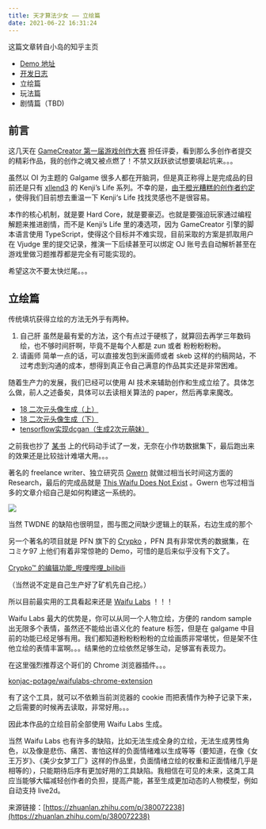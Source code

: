 ```yaml
---
title: 天才算法少女 —— 立绘篇
date: 2021-06-22 16:31:24
---
```

这篇文章转自小岛的知乎主页


*   [Demo 地址](https://link.zhihu.com/?target=http%3A//f.gamecreator.com.cn/game.php%3Fid%3D316%26test%3D1) 
*   [开发日志](https://link.zhihu.com/?target=https%3A//t.me/algorithm_daily_of_minako/1136) 
*   立绘篇
*   玩法篇
*   剧情篇（TBD)

前言
--

这几天在 [GameCreator 第一届游戏创作大赛](https://link.zhihu.com/?target=http%3A//f.gamecreator.com.cn/gcsitev2/gc2021indiegameAwards/)  担任评委，看到那么多创作者提交的精彩作品，我的创作之魂又被点燃了！不禁又跃跃欲试想要填起坑来。。。

虽然以 OI 为主题的 Galgame 很多人都在开脑洞，但是真正称得上是完成品的目前还是只有 [xllend3](https://link.zhihu.com/?target=http%3A//xllend3.is-programmer.com/)  的 Kenji’s Life 系列。不幸的是，[由于橙光糟糕的创作者约定](https://link.zhihu.com/?target=http%3A//xllend3.is-programmer.com/posts/210281.html) ，使得我们目前想去重温一下 Kenji‘s Life 找找灵感也不是很容易。

本作的核心机制，就是要 Hard Core，就是要豪迈。也就是要强迫玩家通过编程解题来推进剧情，而不是 Kenji’s Life 里的凑选项，因为 GameCreator 引擎的脚本语言使用 TypeScript，使得这个目标并不难实现，目前采取的方案是抓取用户在 Vjudge 里的提交记录，推演一下后续甚至可以绑定 OJ 账号去自动解析甚至在游戏里做习题推荐都是完全有可能实现的。

希望这次不要太快烂尾。。。

立绘篇
---

传统填坑获得立绘的方法无外乎有两种。

1.  自己肝 虽然是最有爱的方法，这个有点过于硬核了，就算回去再学三年数码绘，也不够时间肝啊，毕竟不是每个人都是 zun 或者 粉粉粉粉粉。
2.  请画师 简单一点的话，可以直接发包到米画师或者 skeb 这样的约稿网站，不过考虑到沟通的成本，想得到真正令自己满意的作品其实还是非常困难。

随着生产力的发展，我们已经可以使用 AI 技术来辅助创作和生成立绘了。具体怎么做，前人之述备矣，具体可以去读相关算法的 paper，然后再拿来魔改。

*   [18 二次元头像生成（上）](https://zhuanlan.zhihu.com/p/44179128) 
*   [18 二次元头像生成（下）](https://zhuanlan.zhihu.com/p/44180010) 
*   [tensorflow实现dcgan（生成2次元萌妹）](https://www.zhihu.com/people/li-ming-82-25) 

之前我也抄了 [某书](https://link.zhihu.com/?target=https%3A//book.douban.com/subject/26974266/)  上的代码动手试了一发，无奈在小作坊数据集下，最后跑出来的效果还是比较拙计难堪大用。。。

著名的 freelance writer、独立研究员 [Gwern](https://link.zhihu.com/?target=https%3A//www.gwern.net/Links)  就做过相当长时间这方面的 Research，最后的完成品就是 [This Waifu Does Not Exist](https://link.zhihu.com/?target=https%3A//www.gwern.net/TWDNE) 。Gwern 也写过相当多的文章介绍自己是如何构建这一系统的。

![](https://ssimg.frontenduse.top/image/2021/06/22/fd7729009f3a1dc0f1e5b6b271c05235.jpg)

当然 TWDNE 的缺陷也很明显，图与图之间缺少逻辑上的联系，右边生成的那个

另一个著名的项目就是 PFN 旗下的 [Crypko](https://link.zhihu.com/?target=https%3A//crypko.ai/) ，PFN 具有非常优秀的数据集，在 コミケ97 上他们有着非常惊艳的 Demo，可惜的是后来似乎没有下文了。

[Crypko™ 的编辑功能\_哔哩哔哩\_bilibili](https://link.zhihu.com/?target=https%3A//www.bilibili.com/video/BV1DC4y1a7TR/%3Fspm_id_from%3D333.788.recommend_more_video.-1) 

（当然说不定是自己生产好了矿机先自己挖。）

所以目前最实用的工具看起来还是 [Waifu Labs](https://link.zhihu.com/?target=https%3A//waifulabs.com/) ！！！

Waifu Labs 最大的优势是，你可以从同一个人物立绘，方便的 random sample 出无限多个表情，虽然还不能给出语义化的 feature 标签，但是在 galgame 中目前的功能已经足够有用。我们都知道粉粉粉粉粉的立绘画质非常堪忧，但是架不住他立绘的表情丰富啊。。。结果他的立绘依然足够生动，足够富有表现力。

在这里强烈推荐这个哥们的 Chrome 浏览器插件。。。

[konjac-potage/waifulabs-chrome-extension](https://link.zhihu.com/?target=https%3A//github.com/konjac-potage/waifulabs-chrome-extension) 

有了这个工具，就可以不依赖当前浏览器的 cookie 而把表情作为种子记录下来，之后需要的时候再去读取，非常好用。。。

因此本作品的立绘目前全部使用 Waifu Labs 生成。

当然 Waifu Labs 也有许多的缺陷，比如无法生成全身的立绘，无法生成男性角色，以及像是悲伤、痛苦、害怕这样的负面情绪难以生成等等（要知道，在像《女王万岁》、《美少女梦工厂》这样的作品里，负面情绪立绘的权重和正面情绪几乎是相等的），只能期待后序有更加好用的工具缺陷。我相信在可见的未来，这类工具应当能够大幅减轻创作者的负担，提高产能，甚至生成更加动态的人物模型，例如自动支持 live2d。

来源链接：[https://zhuanlan.zhihu.com/p/380072238](https://zhuanlan.zhihu.com/p/380072238)